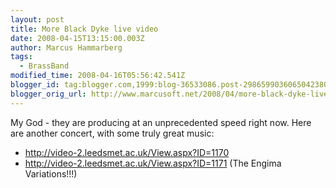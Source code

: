 ```yaml
---
layout: post
title: More Black Dyke live video
date: 2008-04-15T13:15:00.003Z
author: Marcus Hammarberg
tags:
  - BrassBand
modified_time: 2008-04-16T05:56:42.541Z
blogger_id: tag:blogger.com,1999:blog-36533086.post-2986599036065042380
blogger_orig_url: http://www.marcusoft.net/2008/04/more-black-dyke-live-video.html
---
```


My
God - they are producing at an unprecedented speed right now.
Here are another concert, with some truly great music:

-   <http://video-2.leedsmet.ac.uk/View.aspx?ID=1170>
-   <http://video-2.leedsmet.ac.uk/View.aspx?ID=1171> (The <span
    id="SPELLING_ERROR_1" class="blsp-spelling-error">Engima
    Variations!!!)
